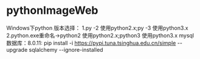 # pythonImageWeb
Windows下python 版本选择：
    1.py -2 使用python2.x;py -3 使用python3.x
    2.python.exe重命名->python2 使用python2.x;python3 使用python3.x
mysql数据库：8.0.11:
    pip install -i https://pypi.tuna.tsinghua.edu.cn/simple --upgrade sqlalchemy --ignore-installed